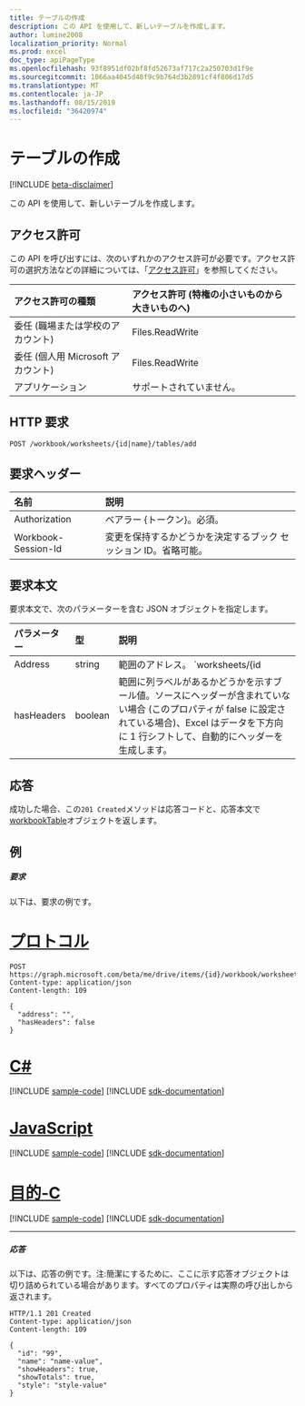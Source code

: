 ```yaml
---
title: テーブルの作成
description: この API を使用して、新しいテーブルを作成します。
author: lumine2008
localization_priority: Normal
ms.prod: excel
doc_type: apiPageType
ms.openlocfilehash: 93f8951df02bf8fd52673af717c2a250703d1f9e
ms.sourcegitcommit: 1066aa4045d48f9c9b764d3b2891cf4f806d17d5
ms.translationtype: MT
ms.contentlocale: ja-JP
ms.lasthandoff: 08/15/2019
ms.locfileid: "36420974"
---
```

# <a name="create-table"></a>テーブルの作成

[!INCLUDE [beta-disclaimer](../../includes/beta-disclaimer.md)]

この API を使用して、新しいテーブルを作成します。
## <a name="permissions"></a>アクセス許可
この API を呼び出すには、次のいずれかのアクセス許可が必要です。アクセス許可の選択方法などの詳細については、「[アクセス許可](/graph/permissions-reference)」を参照してください。

|アクセス許可の種類      | アクセス許可 (特権の小さいものから大きいものへ)              |
|:--------------------|:---------------------------------------------------------|
|委任 (職場または学校のアカウント) | Files.ReadWrite    |
|委任 (個人用 Microsoft アカウント) | Files.ReadWrite    |
|アプリケーション | サポートされていません。 |

## <a name="http-request"></a>HTTP 要求
<!-- { "blockType": "ignored" } -->
```http
POST /workbook/worksheets/{id|name}/tables/add

```
## <a name="request-headers"></a>要求ヘッダー
| 名前       | 説明|
|:---------------|:----------|
| Authorization  | ベアラー {トークン}。必須。 |
| Workbook-Session-Id  | 変更を保持するかどうかを決定するブック セッション ID。省略可能。|

## <a name="request-body"></a>要求本文
要求本文で、次のパラメーターを含む JSON オブジェクトを指定します。 

| パラメーター       | 型|説明|
|:---------------|:----------|:----------|
| Address  | string| 範囲のアドレス。 `worksheets/{id|name}/tables/add` Path からこの API を呼び出さない場合は、アドレスでシート名のプレフィックスをサポートする必要はありません。 ただし、これを`workbook/tables/add` path で呼び出している場合は、テーブルを作成する必要のあるシート名を指定します (例`sheet1!A1:D4`:)。|
| hasHeaders  | boolean|範囲に列ラベルがあるかどうかを示すブール値。ソースにヘッダーが含まれていない場合 (このプロパティが false に設定されている場合)、Excel はデータを下方向に 1 行シフトして、自動的にヘッダーを生成します。|

## <a name="response"></a>応答

成功した場合、この`201 Created`メソッドは応答コードと、応答本文で[workbookTable](../resources/workbooktable.md)オブジェクトを返します。

## <a name="example"></a>例
##### <a name="request"></a>要求
以下は、要求の例です。

# <a name="httptabhttp"></a>[プロトコル](#tab/http)
<!-- {
  "blockType": "request",
  "name": "create_table_from_worksheet"
}-->
```http
POST https://graph.microsoft.com/beta/me/drive/items/{id}/workbook/worksheets/{id|name}/tables/$/add
Content-type: application/json
Content-length: 109

{
  "address": "",
  "hasHeaders": false
}
```
# <a name="ctabcsharp"></a>[C#](#tab/csharp)
[!INCLUDE [sample-code](../includes/snippets/csharp/create-table-from-worksheet-csharp-snippets.md)]
[!INCLUDE [sdk-documentation](../includes/snippets/snippets-sdk-documentation-link.md)]

# <a name="javascripttabjavascript"></a>[JavaScript](#tab/javascript)
[!INCLUDE [sample-code](../includes/snippets/javascript/create-table-from-worksheet-javascript-snippets.md)]
[!INCLUDE [sdk-documentation](../includes/snippets/snippets-sdk-documentation-link.md)]

# <a name="objective-ctabobjc"></a>[目的-C](#tab/objc)
[!INCLUDE [sample-code](../includes/snippets/objc/create-table-from-worksheet-objc-snippets.md)]
[!INCLUDE [sdk-documentation](../includes/snippets/snippets-sdk-documentation-link.md)]

---

##### <a name="response"></a>応答
以下は、応答の例です。注:簡潔にするために、ここに示す応答オブジェクトは切り詰められている場合があります。すべてのプロパティは実際の呼び出しから返されます。
<!-- {
  "blockType": "response",
  "truncated": true,
  "@odata.type": "microsoft.graph.workbookTable"
} -->
```http
HTTP/1.1 201 Created
Content-type: application/json
Content-length: 109

{
  "id": "99",
  "name": "name-value",
  "showHeaders": true,
  "showTotals": true,
  "style": "style-value"
}
```

<!-- uuid: 8fcb5dbc-d5aa-4681-8e31-b001d5168d79
2015-10-25 14:57:30 UTC -->
<!--
{
  "type": "#page.annotation",
  "description": "Create Table",
  "keywords": "",
  "section": "documentation",
  "tocPath": "",
  "suppressions": [
  ]
}
-->
